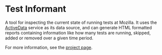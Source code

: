 Test Informant
==============

A tool for inspecting the current state of running tests at Mozilla. It uses the [ActiveData][0]
service as its data source, and can generate HTML formatted reports containing information like
how many tests are running, skipped, added or removed over a given time period.

For more information, see the [project page][1].

[0]: https://wiki.mozilla.org/Auto-tools/Projects/ActiveData
[1]: https://wiki.mozilla.org/Auto-tools/Projects/Test-Informant
